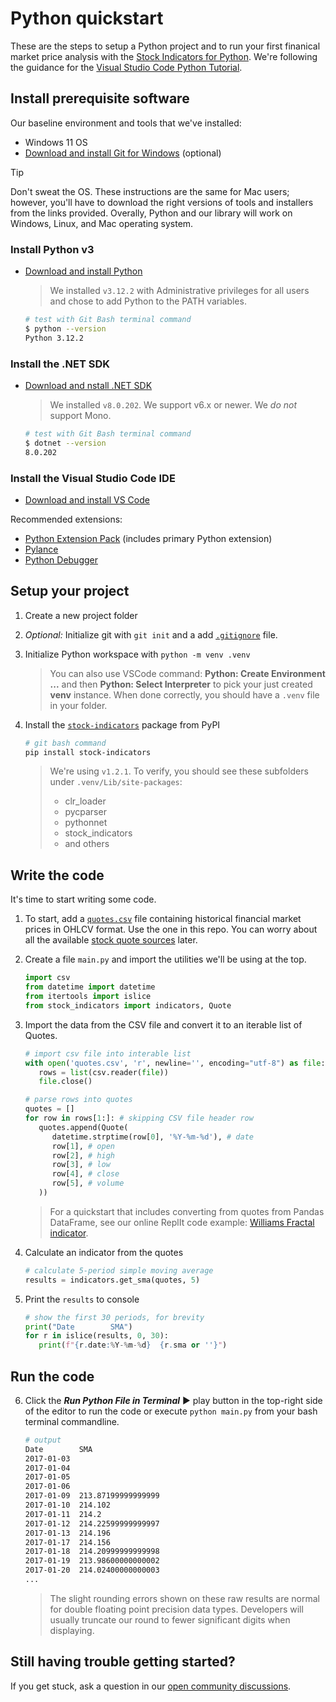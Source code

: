 # Python quickstart

These are the steps to setup a Python project and to run your first finanical market price analysis with the [Stock Indicators for Python](https://python.stock.indicators).  We're following the guidance for the [Visual Studio Code Python Tutorial](https://code.visualstudio.com/docs/python/python-tutorial).

## Install prerequisite software

Our baseline environment and tools that we've installed:

- Windows 11 OS
- [Download and install Git for Windows](https://git-scm.com/download/win) (optional)

> [!TIP]
> Don't sweat the OS.  These instructions are the same for Mac users; however, you'll have to download the right versions of tools and installers from the links provided.  Overally, Python and our library will work on Windows, Linux, and Mac operating system.

### Install Python v3

- [Download and install Python](https://www.python.org/downloads)

   > We installed `v3.12.2` with Administrative privileges for all users and chose to add Python to the PATH variables.

   ```bash
   # test with Git Bash terminal command
   $ python --version
   Python 3.12.2
   ```

### Install the .NET SDK

- [Download and nstall .NET SDK](https://dotnet.microsoft.com/en-us/download/visual-studio-sdks)

   > We installed `v8.0.202`.  We support v6.x or newer.  We _do not_ support Mono.
   
   ```bash
   # test with Git Bash terminal command
   $ dotnet --version
   8.0.202
   ```

### Install the Visual Studio Code IDE

- [Download and install VS Code](https://code.visualstudio.com/download)

Recommended extensions:

- [Python Extension Pack](https://marketplace.visualstudio.com/items?itemName=donjayamanne.python-extension-pack) (includes primary Python extension)
- [Pylance](https://marketplace.visualstudio.com/items?itemName=ms-python.vscode-pylance)
- [Python Debugger](https://marketplace.visualstudio.com/items?itemName=ms-python.debugpy)

## Setup your project

1. Create a new project folder
2. _Optional:_ Initialize git with `git init` and a add [`.gitignore`](.gitignore) file.
3. Initialize Python workspace with `python -m venv .venv`

   > You can also use VSCode command: **Python: Create Environment ...** and then **Python: Select Interpreter** to pick your just created **venv** instance.  When done correctly, you should have a `.venv` file in your folder.

4. Install the [`stock-indicators`](https://pypi.org/project/stock-indicators) package from PyPI

   ```bash
   # git bash command
   pip install stock-indicators
   ```

   > We're using `v1.2.1`.  To verify, you should see these subfolders under `.venv/Lib/site-packages`:
   > - clr_loader
   > - pycparser
   > - pythonnet
   > - stock_indicators
   > - and others

## Write the code

It's time to start writing some code.

1. To start, add a [`quotes.csv`](quotes.csv) file containing historical financial market prices in OHLCV format.  Use the one in this repo.  You can worry about all the available [stock quote sources](https://github.com/DaveSkender/Stock.Indicators/discussions/579) later.

2. Create a file `main.py` and import the utilities we'll be using at the top.

   ```python
   import csv
   from datetime import datetime
   from itertools import islice
   from stock_indicators import indicators, Quote
   ```

3. Import the data from the CSV file and convert it to an iterable list of Quotes.

   ```python
   # import csv file into interable list
   with open('quotes.csv', 'r', newline='', encoding="utf-8") as file:
      rows = list(csv.reader(file))
      file.close()

   # parse rows into quotes
   quotes = []
   for row in rows[1:]: # skipping CSV file header row
      quotes.append(Quote(
         datetime.strptime(row[0], '%Y-%m-%d'), # date
         row[1], # open
         row[2], # high
         row[3], # low
         row[4], # close
         row[5], # volume
      ))
   ```

   > For a quickstart that includes converting from quotes from Pandas DataFrame, see our online ReplIt code example: [Williams Fractal indicator](https://replit.com/@daveskender/Stock-Indicators-for-Python-Williams-Fractal).

4. Calculate an indicator from the quotes

   ```python
   # calculate 5-period simple moving average
   results = indicators.get_sma(quotes, 5)
   ```

5. Print the `results` to console

   ```python
   # show the first 30 periods, for brevity
   print("Date        SMA")
   for r in islice(results, 0, 30):
      print(f"{r.date:%Y-%m-%d}  {r.sma or ''}")
   ```

## Run the code

6. Click the _**Run Python File in Terminal**_ &#9658; play button in the top-right side of the editor to run the code or execute `python main.py` from your bash terminal commandline.

   ```bash
   # output
   Date        SMA
   2017-01-03
   2017-01-04
   2017-01-05
   2017-01-06
   2017-01-09  213.87199999999999
   2017-01-10  214.102
   2017-01-11  214.2
   2017-01-12  214.22599999999997
   2017-01-13  214.196
   2017-01-17  214.156
   2017-01-18  214.20999999999998
   2017-01-19  213.98600000000002
   2017-01-20  214.02400000000003
   ...
   ```

   > The slight rounding errors shown on these raw results are normal for double floating point precision data types.  Developers will usually truncate our round to fewer significant digits when displaying.

## Still having trouble getting started?

If you get stuck, ask a question in our [open community discussions](https://github.com/DaveSkender/Stock.Indicators/discussions).
